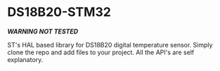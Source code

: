 # DS18B20-STM32
***WARNING NOT TESTED***

ST's HAL based library for DS18B20 digital temperature sensor. 
Simply clone the repo and add files to your project.
All the API's are self explanatory.

